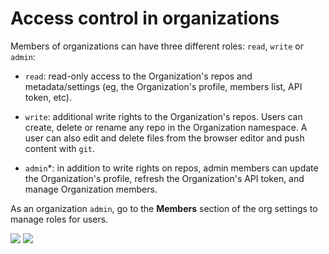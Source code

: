 # Access control in organizations

Members of organizations can have three different roles: `read`, `write` or `admin`:

- `read`: read-only access to the Organization's repos and metadata/settings (eg, the Organization's profile, members list, API token, etc).

- `write`: additional write rights to the Organization's repos. Users can create, delete or rename any repo in the Organization namespace. A user can also edit and delete files from the browser editor and push content with `git`.

- `admin`*: in addition to write rights on repos, admin members can update the Organization's profile, refresh the Organization's API token, and manage Organization members.

As an organization `admin`, go to the **Members** section of the org settings to manage roles for users.

<div class="flex justify-center">
<img class="block dark:hidden" src="https://huggingface.co/datasets/huggingface/documentation-images/resolve/main/hub/org-members-page.png"/>
<img class="hidden dark:block" src="https://huggingface.co/datasets/huggingface/documentation-images/resolve/main/hub/org-members-page-dark.png"/>
</div>
